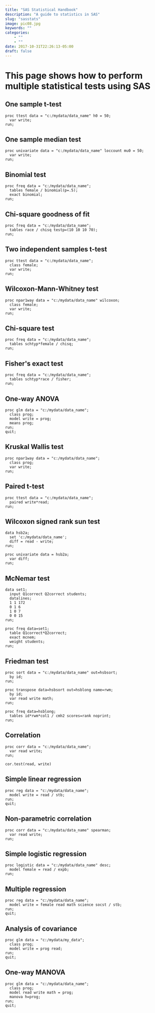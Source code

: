 ```yaml
---
title: "SAS Statistical Handbook"
description: "A guide to statistics in SAS"
slug: "sasstats"
image: pic08.jpg
keywords: ""
categories: 
    - ""
    - ""
date: 2017-10-31T22:26:13-05:00
draft: false
---
```


# This page shows how to perform multiple statistical tests using SAS

## One sample t-test

```
proc ttest data = "c:/mydata/data_name" h0 = 50;
  var write;
run;

```

## One sample median test

```
proc univariate data = "c:/mydata/data_name" loccount mu0 = 50;
  var write;
run;
```

## Binomial test

```
proc freq data = "c:/mydata/data_name";
  tables female / binomial(p=.5);
  exact binomial;
run;
```

## Chi-square goodness of fit

```
proc freq data = "c:/mydata/data_name";
  tables race / chisq testp=(10 10 10 70);
run;
```

## Two independent samples t-test

```
proc ttest data = "c:/mydata/data_name";
  class female;
  var write;
run;
```

## Wilcoxon-Mann-Whitney test

```
proc npar1way data = "c:/mydata/data_name" wilcoxon;
  class female;
  var write;
run;
```

## Chi-square test

```
proc freq data = "c:/mydata/data_name";
  tables schtyp*female / chisq;
run;
```

## Fisher's exact test

```
proc freq data = "c:/mydata/data_name";
  tables schtyp*race / fisher;
run;
```

## One-way ANOVA

```
proc glm data = "c:/mydata/data_name";
  class prog;
  model write = prog;
  means prog;
run;
quit;
```

## Kruskal Wallis test

```
proc npar1way data = "c:/mydata/data_name";
  class prog;
  var write;
run;
```

## Paired t-test

```
proc ttest data = "c:/mydata/data_name";
  paired write*read;
run;
```

## Wilcoxon signed rank sun test

```
data hsb2a;
  set 'c:/mydata/data_name';
  diff = read - write;
run;

proc univariate data = hsb2a;
  var diff;
run;
```

## McNemar test

```
data set1;
  input Q1correct Q2correct students;
  datalines;
  1 1 172
  0 1 6
  1 0 7
  0 0 15
run;

proc freq data=set1;
  table Q1correct*Q2correct;
  exact mcnem;
  weight students;
run;
```

## Friedman test

```
proc sort data = "c:/mydata/data_name" out=hsbsort;
  by id;
run;

proc transpose data=hsbsort out=hsblong name=rwm;
  by id;
  var read write math;
run;

proc freq data=hsblong;
  tables id*rwm*col1 / cmh2 scores=rank noprint;
run;
```

## Correlation

```
proc corr data = "c:/mydata/data_name";
  var read write;
run;
```

```
cor.test(read, write)
```

## Simple linear regression

```
proc reg data = "c:/mydata/data_name";
  model write = read / stb;
run;
quit;
```

## Non-parametric correlation

```
proc corr data = "c:/mydata/data_name" spearman;
  var read write;
run;
```

## Simple logistic regression

```
proc logistic data = "c:/mydata/data_name" desc;
  model female = read / expb;
run;
```

## Multiple regression

```
proc reg data = "c:/mydata/data_name";
  model write = female read math science socst / stb;
run;
quit;
```

## Analysis of covariance

```
proc glm data = "c:/mydata/my_data";
  class prog;
  model write = prog read;
run;
quit;
```

## One-way MANOVA

```
proc glm data = "c:/mydata/data_name";
  class prog;
  model read write math = prog;
  manova h=prog;
run;
quit;
```